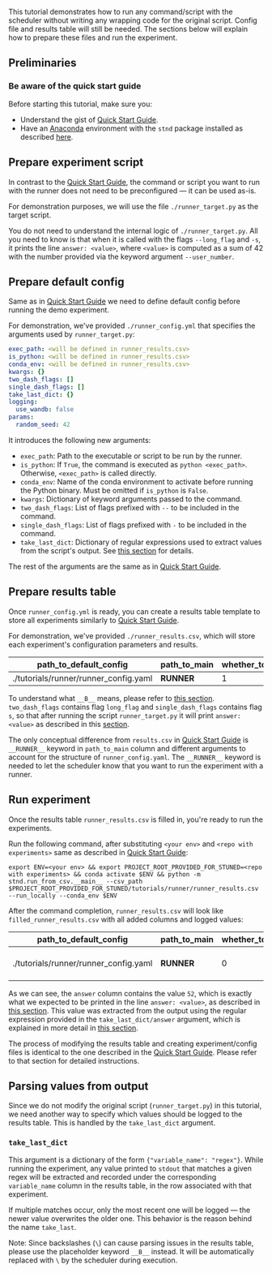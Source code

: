 This tutorial demonstrates how to run any command/script with the scheduler without writing any wrapping code for the original script. Config file and results table will still be needed. The sections below will explain how to prepare these files and run the experiment.

## Preliminaries

### Be aware of the quick start guide

Before starting this tutorial, make sure you:

- Understand the gist of [Quick Start Guide](../quick_start_guide/QUICK_START_GUIDE.md).
- Have an [Anaconda](https://www.anaconda.com/) environment with the `stnd` package installed as described [here](../../README.md#installation).

## Prepare experiment script

In contrast to the [Quick Start Guide](../quick_start_guide/QUICK_START_GUIDE.md), the command or script you want to run with the runner does not need to be preconfigured — it can be used as-is.

For demonstration purposes, we will use the file `./runner_target.py` as the target script.

You do not need to understand the internal logic of `./runner_target.py`. All you need to know is that when it is called with the flags `--long_flag` and `-s`, it prints the line `answer: <value>`, where `<value>` is computed as a sum of 42 with the number provided via the keyword argument `--user_number`.

## Prepare default config

Same as in [Quick Start Guide](../quick_start_guide/QUICK_START_GUIDE.md) we need to define default config before running the demo experiment.

For demonstration, we've provided `./runner_config.yml` that specifies the arguments used by `runner_target.py`:

```yaml
exec_path: <will be defined in runner_results.csv>
is_python: <will be defined in runner_results.csv>
conda_env: <will be defined in runner_results.csv>
kwargs: {}
two_dash_flags: []
single_dash_flags: []
take_last_dict: {}
logging:
  use_wandb: false
params:
  random_seed: 42
```

It introduces the following new arguments:

- `exec_path`: Path to the executable or script to be run by the runner.
- `is_python`: If `True`, the command is executed as `python <exec_path>`. Otherwise, `<exec_path>` is called directly.
- `conda_env`: Name of the conda environment to activate before running the Python binary. Must be omitted if `is_python` is `False`.
- `kwargs`: Dictionary of keyword arguments passed to the command.
- `two_dash_flags`: List of flags prefixed with `--` to be included in the command.
- `single_dash_flags`: List of flags prefixed with `-` to be included in the command.
- `take_last_dict`: Dictionary of regular expressions used to extract values from the script's output. See [this section](#take_last_dict) for details.

The rest of the arguments are the same as in [Quick Start Guide](../quick_start_guide/QUICK_START_GUIDE.md#prepare-default-config).

## Prepare results table

Once `runner_config.yml` is ready, you can create a results table template to store all experiments similarly to [Quick Start Guide](../quick_start_guide/QUICK_START_GUIDE.md#prepare-results-table).

For demonstration, we've provided `./runner_results.csv`, which will store each experiment's configuration parameters and results.

| path_to_default_config             | path_to_main | whether_to_run | delta:exec_path                      | delta:conda_env | delta:is_python | delta:kwargs/user_number | delta:two_dash_flags | delta:single_dash_flags | delta:take_last_dict/answer      |
|-----------------------------------|--------------|----------------|--------------------------------------|------------------|------------------|---------------------------|-----------------------|---------------------------|-----------------------------------|
| ./tutorials/runner/runner_config.yaml | __RUNNER__   | 1              | ./tutorials/runner/runner_target.py | None             | True             | 10                        | [long_flag]          | [s]                      | answer: (__B__d+)                 |

To understand what `__B__` means, please refer to [this section](#take_last_dict).
`two_dash_flags` contains flag `long_flag` and `single_dash_flags` contains flag `s`, so that after running the script `runner_target.py` it will print `answer: <value>` as described in this [section](#prepare-experiment-script).

The only conceptual difference from `results.csv` in [Quick Start Guide](../quick_start_guide/QUICK_START_GUIDE.md#prepare-results-table) is `__RUNNER__` keyword in `path_to_main` column and different arguments to account for the structure of `runner_config.yaml`.
The `__RUNNER__` keyword is needed to let the scheduler know that you want to run the experiment with a runner.

## Run experiment

Once the results table `runner_results.csv` is filled in, you're ready to run the experiments.

Run the following command, after substituting `<your env>` and `<repo with experiments>` same as described in [Quick Start Guide](../quick_start_guide/QUICK_START_GUIDE.md#run-experiment):

```
export ENV=<your env> && export PROJECT_ROOT_PROVIDED_FOR_STUNED=<repo with experiments> && conda activate $ENV && python -m stnd.run_from_csv.__main__ --csv_path $PROJECT_ROOT_PROVIDED_FOR_STUNED/tutorials/runner/runner_results.csv --run_locally --conda_env $ENV
```

<!-- export ENV=/Users/arubique/github/stnd/envs/stnd_env && export PROJECT_ROOT_PROVIDED_FOR_STUNED=/Users/arubique/github/stnd/ && conda activate $ENV && python -m stnd.run_from_csv.__main__ --csv_path $PROJECT_ROOT_PROVIDED_FOR_STUNED/tutorials/runner/runner_results.csv --run_locally --conda_env $ENV -->

After the command completion, `runner_results.csv` will look like `filled_runner_results.csv` with all added columns and logged values:

| path_to_default_config             | path_to_main | whether_to_run | delta:exec_path                      | delta:conda_env | delta:is_python | delta:kwargs/user_number | delta:two_dash_flags | delta:single_dash_flags | delta:take_last_dict/answer | status    | run_folder                                                                                     | job id   | walltime          | answer |
|-----------------------------------|--------------|----------------|--------------------------------------|------------------|------------------|---------------------------|-----------------------|---------------------------|-------------------------------|-----------|-----------------------------------------------------------------------------------------------|----------|--------------------|--------|
| ./tutorials/runner/runner_config.yaml | __RUNNER__   | 0              | ./tutorials/runner/runner_target.py | None             | True             | 10                        | [long_flag]          | [s]                      | answer: (__B__d+)             | Completed | /Users/arubique/github/stnd/experiments/runner/2025-07-03_18:28:59.879372---dfb9ddbaefdeb8aee21f---25068 | Not found | 0:00:00.217823     | 52     |

As we can see, the `answer` column contains the value `52`, which is exactly what we expected to be printed in the line `answer: <value>`, as described in [this section](#prepare-experiment-script). This value was extracted from the output using the regular expression provided in the `take_last_dict/answer` argument, which is explained in more detail in [this section](#take_last_dict).

The process of modifying the results table and creating experiment/config files is identical to the one described in the [Quick Start Guide](../quick_start_guide/QUICK_START_GUIDE.md#run-experiment).
Please refer to that section for detailed instructions.

## Parsing values from output

Since we do not modify the original script (`runner_target.py`) in this tutorial, we need another way to specify which values should be logged to the results table. This is handled by the `take_last_dict` argument.

### `take_last_dict`

This argument is a dictionary of the form `{"variable_name": "regex"}`. While running the experiment, any value printed to `stdout` that matches a given regex will be extracted and recorded under the corresponding `variable_name` column in the results table, in the row associated with that experiment.

If multiple matches occur, only the most recent one will be logged — the newer value overwrites the older one. This behavior is the reason behind the name `take_last`.

Note: Since backslashes (`\`) can cause parsing issues in the results table, please use the placeholder keyword `__B__` instead. It will be automatically replaced with `\` by the scheduler during execution.







